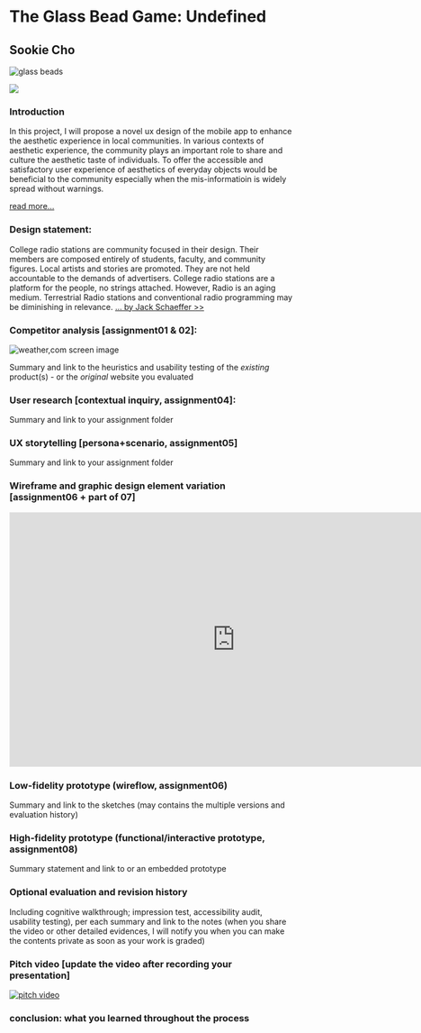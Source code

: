 # The Glass Bead Game: Undefined 
## Sookie Cho

![glass beads](https://ux-ui-design-lab.github.io/DH150-demo/assignment08-new/glassbeads.jpg)

<img src="https://ux-ui-design-lab.github.io/DH150-demo/assignment08-new/glassbeads.jpg"> 

### Introduction 
In this project, I will propose a novel ux design of the mobile app to enhance the aesthetic experience in local communities. In various contexts of aesthetic experience, the community plays an important role to share and culture the aesthetic taste of individuals. To offer the accessible and satisfactory user experience of aesthetics of everyday objects would be beneficial to the community especially when the mis-informatioin is widely spread without warnings. 

[read more...](https://archive.org/details/MagisterLudi-TheGlassBeadGame-HermanHesse/mode/2up)


### Design statement: 

College radio stations are community focused in their design. Their members are composed entirely of students, faculty, and community figures. Local artists and stories are promoted. They are not held accountable to the demands of advertisers. College radio stations are a platform for the people, no strings attached. However, Radio is an aging medium. Terrestrial Radio stations and conventional radio programming may be diminishing in relevance. [... by Jack Schaeffer >> ](https://github.com/jschaefer619/DH150-Assignment02/blob/master/README.md)


### Competitor analysis [assignment01 & 02]:

![weather,com screen image](https://raw.githubusercontent.com/emdipressi/DH150-DiPressi/master/Weather.png)

Summary and link to the heuristics and usability testing of the *existing* product(s) - or the *original* website you evaluated

### User research [contextual inquiry, assignment04]:
Summary and link to your assignment folder

### UX storytelling [persona+scenario, assignment05]
Summary and link to your assignment folder

### Wireframe and graphic design element variation [assignment06 + part of 07]

<iframe style="border: 1px solid rgba(0, 0, 0, 0.1);" width="800" height="450" src="https://www.figma.com/embed?embed_host=share&url=https%3A%2F%2Fwww.figma.com%2Ffile%2Fs76Cc2VcqgLz5acemkYFE6%2FQuizShow-Demo%3Fnode-id%3D0%253A1&chrome=DOCUMENTATION" allowfullscreen></iframe>

### Low-fidelity prototype (wireflow, assignment06)
Summary and link to the sketches (may contains the multiple versions and evaluation history)

### High-fidelity prototype (functional/interactive prototype, assignment08)
Summary statement and link to or an embedded prototype

### Optional evaluation and revision history 
Including cognitive walkthrough; impression test, accessibility audit, usability testing), per each summary and link to the notes (when you share the video or other detailed evidences, I will notify you when you can make the contents private as soon as your work is graded)

### Pitch video [update the video after recording your presentation]

[![pitch video](http://img.youtube.com/vi/JMSPiH-EuG0/0.jpg)](https://www.youtube.com/embed/JMSPiH-EuG0)




### conclusion: what you learned throughout the process
